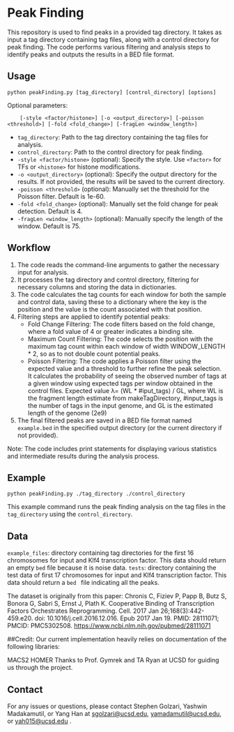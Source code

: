 # Peak Finding

This repository is used to find peaks in a provided tag directory. It takes as input a tag directory containing tag files, along with a control directory for peak finding. The code performs various filtering and analysis steps to identify peaks and outputs the results in a BED file format.


## Usage

```
python peakFinding.py [tag_directory] [control_directory] [options]
```

Optional parameters:
```
    [-style <factor/histone>] [-o <output_directory>] [-poisson <threshold>] [-fold <fold_change>] [-fragLen <window_length>]
```

- `tag_directory`: Path to the tag directory containing the tag files for analysis.
- `control_directory`: Path to the control directory for peak finding.
- `-style <factor/histone>` (optional): Specify the style. Use `<factor>` for TFs or `<histone>` for histone modifications.
- `-o <output_directory>` (optional): Specify the output directory for the results. If not provided, the results will be saved to the current directory.
- `-poisson <threshold>` (optional): Manually set the threshold for the Poisson filter. Default is 1e-60.
- `-fold <fold_change>` (optional): Manually set the fold change for peak detection. Default is 4.
- `-fragLen <window_length>` (optional): Manually specify the length of the window. Default is 75.

## Workflow

1. The code reads the command-line arguments to gather the necessary input for analysis.
2. It processes the tag directory and control directory, filtering for necessary columns and storing the data in dictionaries.
3. The code calculates the tag counts for each window for both the sample and control data, saving these to a dictionary where the key is the position and the value is the count associated with that position.
4. Filtering steps are applied to identify potential peaks:
   - Fold Change Filtering: The code filters based on the fold change, where a fold value of 4 or greater indicates a binding site.
   - Maximum Count Filtering: The code selects the position with the maximum tag count within each window of width WINDOW_LENGTH * 2, so as to not double count potential peaks.
   - Poisson Filtering: The code applies a Poisson filter using the expected value and a threshold to further refine the peak selection. It calculates the probability of seeing the observed number of tags at a given window using expected tags per window obtained in the control files. Expected value λ= (WL * #iput_tags) / GL, where WL is the fragment length estimate from makeTagDirectory, #input_tags is the number of tags in the input genome, and GL is the estimated length of the genome (2e9)
5. The final filtered peaks are saved in a BED file format named `example.bed` in the specified output directory (or the current directory if not provided).

Note: The code includes print statements for displaying various statistics and intermediate results during the analysis process.

## Example

```
python peakFinding.py ./tag_directory ./control_directory
```

This example command runs the peak finding analysis on the tag files in the `tag_directory` using the `control_directory`. 

## Data

`example_files`: directory containing tag directories for the first 16 chromosomes for input and Klf4 transcription factor. This data should return an empty `bed` file because it is noise data.
`tests`: directory containing the test data of first 17 chromosomes for input and Klf4 transcription factor. This data should return a `bed	` file indicating all the peaks.

The dataset is originally from this paper:
Chronis C, Fiziev P, Papp B, Butz S, Bonora G, Sabri S, Ernst J, Plath K. Cooperative Binding of Transcription Factors Orchestrates Reprogramming. Cell. 2017 Jan 26;168(3):442-459.e20. doi: 10.1016/j.cell.2016.12.016. Epub 2017 Jan 19. PMID: 28111071; PMCID: PMC5302508.
https://www.ncbi.nlm.nih.gov/pubmed/28111071

##Credit:
Our current implementation heavily relies on documentation of the following libraries:

MACS2
HOMER
Thanks to Prof. Gymrek and TA Ryan at UCSD for guiding us through the project.

## Contact

For any issues or questions, please contact Stephen Golzari, Yashwin Madakamutil, or Yang Han at sgolzari@ucsd.edu, yamadamutil@ucsd.edu, or yah015@ucsd.edu .
